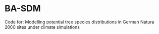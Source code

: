 # BA-SDM
Code for: Modelling potential tree species distributions in German Natura 2000 sites under climate simulations
